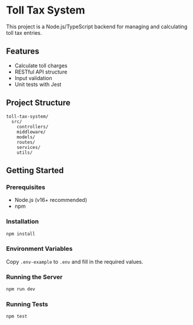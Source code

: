 # Toll Tax System

This project is a Node.js/TypeScript backend for managing and calculating toll tax entries.

## Features
- Calculate toll charges
- RESTful API structure
- Input validation
- Unit tests with Jest

## Project Structure
```
toll-tax-system/
  src/
    controllers/
    middleware/
    models/
    routes/
    services/
    utils/
```

## Getting Started

### Prerequisites
- Node.js (v16+ recommended)
- npm

### Installation
```bash
npm install
```

### Environment Variables
Copy `.env-example` to `.env` and fill in the required values.

### Running the Server
```bash
npm run dev
```

### Running Tests
```bash
npm test
```
